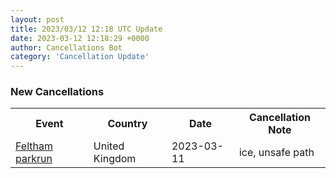 ```yaml
---
layout: post
title: 2023/03/12 12:18 UTC Update
date: 2023-03-12 12:18:29 +0000
author: Cancellations Bot
category: 'Cancellation Update'
---
```


<h3>New Cancellations</h3>
<div class='hscrollable'>
<table style='width: 100%'>
    <tr>
        <th>Event</th>
        <th>Country</th>
        <th>Date</th>
        <th>Cancellation Note</th>
    </tr>
    <tr>
        <td><a href="">Feltham parkrun</a></td>
        <td>United Kingdom</td>
        <td>2023-03-11</td>
        <td>ice, unsafe path</td>
    </tr>
</table>
</div>
